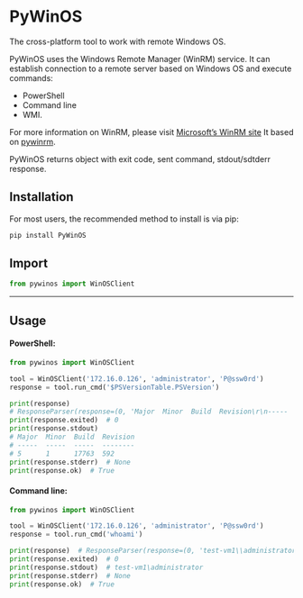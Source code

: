 # PyWinOS
The cross-platform tool to work with remote Windows OS.

PyWinOS uses the Windows Remote Manager (WinRM) service. It can establish connection to a remote server based on Windows OS and execute commands:
- PowerShell
- Command line
- WMI.

For more information on WinRM, please visit [Microsoft’s WinRM site](https://docs.microsoft.com/en-us/windows/win32/winrm/portal?redirectedfrom=MSDN)
It based on [pywinrm](https://pypi.org/project/pywinrm/).

PyWinOS returns object with exit code, sent command, stdout/sdtderr response.

## Installation
For most users, the recommended method to install is via pip:
```cmd
pip install PyWinOS
```
## Import
```python
from pywinos import WinOSClient
```
---
## Usage
#### PowerShell:
```python
from pywinos import WinOSClient

tool = WinOSClient('172.16.0.126', 'administrator', 'P@ssw0rd')
response = tool.run_cmd('$PSVersionTable.PSVersion')

print(response)  
# ResponseParser(response=(0, 'Major  Minor  Build  Revision\r\n-----  -----  -----  --------\r\n5      1      17763  592', None, '$PSVersionTable.PSVersion'))
print(response.exited)  # 0
print(response.stdout)
# Major  Minor  Build  Revision
# -----  -----  -----  --------
# 5      1      17763  592
print(response.stderr)  # None
print(response.ok)  # True
```

#### Command line:
```python
from pywinos import WinOSClient

tool = WinOSClient('172.16.0.126', 'administrator', 'P@ssw0rd')
response = tool.run_cmd('whoami')

print(response)  # ResponseParser(response=(0, 'test-vm1\\administrator', None, 'whoami'))
print(response.exited)  # 0
print(response.stdout)  # test-vm1\administrator
print(response.stderr)  # None
print(response.ok)  # True

```